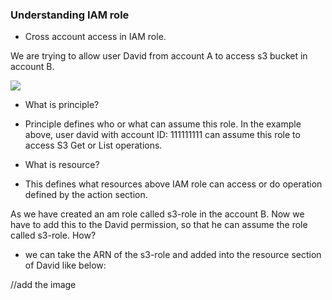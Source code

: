 ### Understanding IAM role

* Cross account access in IAM role.

We are trying to allow user David from account A to access s3 bucket in account B.

 ![](https://github.com/nanofaroque/nerd-read/blob/master/aws_solution_architect_prep/notes/iam/s3-role.png) 

 * What is principle?
 - Principle defines who or what can assume this role. In the example above,
 user david with account ID: 111111111 can assume this role to access S3 Get or List operations.

 * What is resource?
- This defines what resources above IAM role can access or do operation defined by the action section.  

As we have created an am role called s3-role in the account B. Now we have to add this to the David permission, so that he can assume the role called s3-role. How?
- we can take the ARN of the s3-role and added into the resource section of David like below:

//add the image
